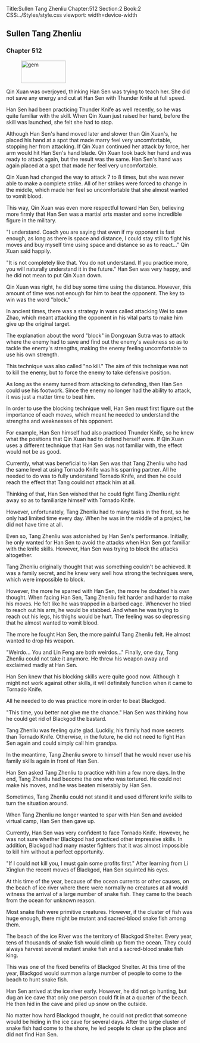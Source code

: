 Title:Sullen Tang Zhenliu 
Chapter:512 
Section:2 
Book:2 
CSS:../Styles/style.css 
viewport: width=device-width
  
## Sullen Tang Zhenliu
### Chapter 512
  
<figure>
	<img src="../Images/gem.gif" alt="gem" id="gem" width="120" height="60" />
</figure>
  

  
Qin Xuan was overjoyed, thinking Han Sen was trying to teach her. She did not save any energy and cut at Han Sen with Thunder Knife at full speed.

Han Sen had been practicing Thunder Knife as well recently, so he was quite familiar with the skill. When Qin Xuan just raised her hand, before the skill was launched, she felt she had to stop.

Although Han Sen's hand moved later and slower than Qin Xuan's, he placed his hand at a spot that made marry feel very uncomfortable, stopping her from attacking. If Qin Xuan continued her attack by force, her arm would hit Han Sen's hand blade. Qin Xuan took back her hand and was ready to attack again, but the result was the same. Han Sen's hand was again placed at a spot that made her feel very uncomfortable.

Qin Xuan had changed the way to attack 7 to 8 times, but she was never able to make a complete strike. All of her strikes were forced to change in the middle, which made her feel so uncomfortable that she almost wanted to vomit blood.

This way, Qin Xuan was even more respectful toward Han Sen, believing more firmly that Han Sen was a martial arts master and some incredible figure in the military.

"I understand. Coach you are saying that even if my opponent is fast enough, as long as there is space and distance, I could stay still to fight his moves and buy myself time using space and distance so as to react…" Qin Xuan said happily.

"It is not completely like that. You do not understand. If you practice more, you will naturally understand it in the future." Han Sen was very happy, and he did not mean to put Qin Xuan down.

Qin Xuan was right, he did buy some time using the distance. However, this amount of time was not enough for him to beat the opponent. The key to win was the word "block."

In ancient times, there was a strategy in wars called attacking Wei to save Zhao, which meant attacking the opponent in his vital parts to make him give up the original target.

The explanation about the word "block" in Dongxuan Sutra was to attack where the enemy had to save and find out the enemy's weakness so as to tackle the enemy's strengths, making the enemy feeling uncomfortable to use his own strength.

This technique was also called "no kill." The aim of this technique was not to kill the enemy, but to force the enemy to take defensive position.

As long as the enemy turned from attacking to defending, then Han Sen could use his footwork. Since the enemy no longer had the ability to attack, it was just a matter time to beat him.

In order to use the blocking technique well, Han Sen must first figure out the importance of each moves, which meant he needed to understand the strengths and weaknesses of his opponent.

For example, Han Sen himself had also practiced Thunder Knife, so he knew what the positions that Qin Xuan had to defend herself were. If Qin Xuan uses a different technique that Han Sen was not familiar with, the effect would not be as good.

Currently, what was beneficial to Han Sen was that Tang Zhenliu who had the same level at using Tornado Knife was his sparring partner. All he needed to do was to fully understand Tornado Knife, and then he could reach the effect that Tang could not attack him at all.

Thinking of that, Han Sen wished that he could fight Tang Zhenliu right away so as to familiarize himself with Tornado Knife.

However, unfortunately, Tang Zhenliu had to many tasks in the front, so he only had limited time every day. When he was in the middle of a project, he did not have time at all.

Even so, Tang Zhenliu was astonished by Han Sen's performance. Initially, he only wanted for Han Sen to avoid the attacks when Han Sen got familiar with the knife skills. However, Han Sen was trying to block the attacks altogether.

Tang Zhenliu originally thought that was something couldn't be achieved. It was a family secret, and he knew very well how strong the techniques were, which were impossible to block.

However, the more he sparred with Han Sen, the more he doubted his own thought. When facing Han Sen, Tang Zhenliu felt harder and harder to make his moves. He felt like he was trapped in a barbed cage. Whenever he tried to reach out his arm, he would be stabbed. And when he was trying to reach out his legs, his thighs would be hurt. The feeling was so depressing that he almost wanted to vomit blood.

The more he fought Han Sen, the more painful Tang Zhenliu felt. He almost wanted to drop his weapon.

"Weirdo… You and Lin Feng are both weirdos…" Finally, one day, Tang Zhenliu could not take it anymore. He threw his weapon away and exclaimed madly at Han Sen.

Han Sen knew that his blocking skills were quite good now. Although it might not work against other skills, it will definitely function when it came to Tornado Knife.

All he needed to do was practice more in order to beat Blackgod.

"This time, you better not give me the chance." Han Sen was thinking how he could get rid of Blackgod the bastard.

Tang Zhenliu was feeling quite glad. Luckily, his family had more secrets than Tornado Knife. Otherwise, in the future, he did not need to fight Han Sen again and could simply call him grandpa.

In the meantime, Tang Zhenliu swore to himself that he would never use his family skills again in front of Han Sen.

Han Sen asked Tang Zhenliu to practice with him a few more days. In the end, Tang Zhenliu had become the one who was tortured. He could not make his moves, and he was beaten miserably by Han Sen.

Sometimes, Tang Zhenliu could not stand it and used different knife skills to turn the situation around.

When Tang Zhenliu no longer wanted to spar with Han Sen and avoided virtual camp, Han Sen then gave up.

Currently, Han Sen was very confident to face Tornado Knife. However, he was not sure whether Blackgod had practiced other impressive skills. In addition, Blackgod had many master fighters that it was almost impossible to kill him without a perfect opportunity.

"If I could not kill you, I must gain some profits first." After learning from Li Xinglun the recent moves of Blackgod, Han Sen squinted his eyes.

At this time of the year, because of the ocean currents or other causes, on the beach of ice river where there were normally no creatures at all would witness the arrival of a large number of snake fish. They came to the beach from the ocean for unknown reason.

Most snake fish were primitive creatures. However, if the cluster of fish was huge enough, there might be mutant and sacred-blood snake fish among them.

The beach of the ice River was the territory of Blackgod Shelter. Every year, tens of thousands of snake fish would climb up from the ocean. They could always harvest several mutant snake fish and a sacred-blood snake fish king.

This was one of the fixed benefits of Blackgod Shelter. At this time of the year, Blackgod would summon a large number of people to come to the beach to hunt snake fish.

Han Sen arrived at the ice river early. However, he did not go hunting, but dug an ice cave that only one person could fit in at a quarter of the beach. He then hid in the cave and piled up snow on the outside.

No matter how hard Blackgod thought, he could not predict that someone would be hiding in the ice cave for several days. After the large cluster of snake fish had come to the shore, he led people to clear up the place and did not find Han Sen.